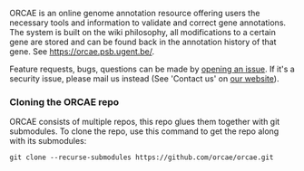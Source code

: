 ORCAE is an online genome annotation resource offering users the necessary
tools and information to validate and correct gene annotations. The system is
built on the wiki philosophy, all modifications to a certain gene are stored
and can be found back in the annotation history of that gene. See
https://orcae.psb.ugent.be/.

Feature requests, bugs, questions can be made by [opening an issue]. If it's a
security issue, please mail us instead (See 'Contact us' on [our website]).

### Cloning the ORCAE repo
ORCAE consists of multiple repos, this repo glues them together with git
submodules. To clone the repo, use this command to get the repo along with its
submodules:

    git clone --recurse-submodules https://github.com/orcae/orcae.git

[opening an issue]: https://github.com/orcae/orcae/issues
[our website]: https://orcae.psb.ugent.be/
